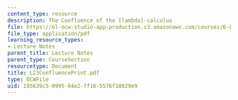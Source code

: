 ```yaml
---
content_type: resource
description: The Confluence of the [lambda]-calculus
file: https://ol-ocw-studio-app-production.s3.amazonaws.com/courses/6-827-multithreaded-parallelism-languages-and-compilers-fall-2002/195639c5099584e2ff165576f18829e9_L23ConfluencePrint.pdf
file_type: application/pdf
learning_resource_types:
- Lecture Notes
parent_title: Lecture Notes
parent_type: CourseSection
resourcetype: Document
title: L23ConfluencePrint.pdf
type: OCWFile
uid: 195639c5-0995-84e2-ff16-5576f18829e9
---
```

